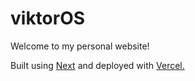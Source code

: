 # viktorOS

Welcome to my personal website!

Built using [Next](https://nextjs.org) and deployed with [Vercel.](https://vercel.com/home)
